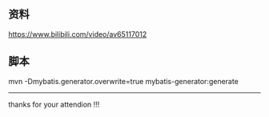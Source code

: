## 资料
https://www.bilibili.com/video/av65117012  

## 脚本
mvn -Dmybatis.generator.overwrite=true mybatis-generator:generate

  
------
thanks for your attendion !!!  

